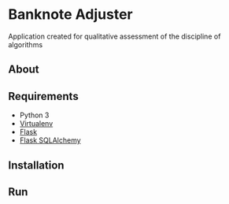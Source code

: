 # Banknote Adjuster
Application created for qualitative assessment of the discipline of algorithms

## About

## Requirements
* Python 3
* [Virtualenv](https://flask.palletsprojects.com/en/1.1.x/installation/#install-virtualenv)
* [Flask](https://flask.palletsprojects.com)
* [Flask SQLAlchemy](https://docs.sqlalchemy.org)

## Installation
## Run
